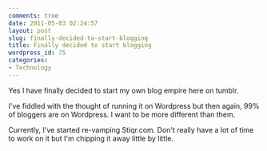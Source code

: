 ```yaml
---
comments: true
date: 2011-05-03 02:24:57
layout: post
slug: finally-decided-to-start-blogging
title: Finally decided to start blogging
wordpress_id: 75
categories:
- Technology
---
```


Yes I have finally decided to start my own blog empire here on tumblr.




I've fiddled with the thought of running it on Wordpress but then again, 99% of bloggers are on Wordpress. I want to be more different than them.




Currently, I've started re-vamping Stiqr.com. Don't really have a lot of time to work on it but I'm chipping it away little by little.
